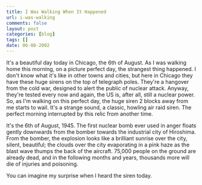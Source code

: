 ```yaml
---
title: I Was Walking When It Happened
url: i-was-walking
comments: false
layout: post
categories: [blog]
tags: []
date: 06-08-2002
---
```

It's a beautiful day today in Chicago, the 6th of August. As I was walking home this morning, on a picture perfect day, the strangest thing happened. I don't know what it's like in other towns and cities, but here in Chicago they have these huge sirens on the top of telegraph poles. They're a hangover from the cold war, designed to alert the public of nuclear attack. Anyway, they're tested every now and again, the US is, after all, still a nuclear power. So, as I'm walking on this perfect day, the huge siren 2 blocks away from me starts to wail. It's a strange sound, a classic, howling air raid siren. The perfect morning interrupted by this relic from another time.

It's the 6th of August, 1945. The first nuclear bomb ever used in anger floats gently downwards from the bomber towards the industrial city of Hiroshima. From the bomber, the explosion looks like a brilliant sunrise over the city, silent, beautiful; the clouds over the city evaporating in a pink haze as the blast wave thumps the back of the aircraft. 75,000 people on the ground are already dead, and in the following months and years, thousands more will die of injuries and poisoning.

You can imagine my surprise when I heard the siren today.